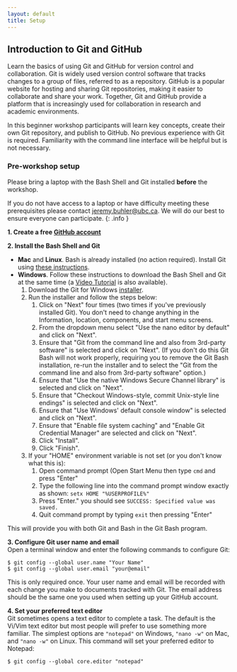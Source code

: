 ```yaml
---
layout: default
title: Setup
---
```

## Introduction to Git and GitHub
Learn the basics of using Git and GitHub for version control and collaboration.  Git is widely used version control software that tracks changes to a group of files, referred to as a repository.  GitHub is a popular website for hosting and sharing Git repositories, making it easier to collaborate and share your work.  Together, Git and GitHub provide a platform that is increasingly used for collaboration in research and academic environments.  

In this beginner workshop participants will learn key concepts, create their own Git repository, and publish to GitHub.  No previous experience with Git is required.  Familiarity with the command line interface will be helpful but is not necessary.

### Pre-workshop setup 
Please bring a laptop with the Bash Shell and Git installed **before** the workshop.

If you do not have access to a laptop or have difficulty meeting these prerequisites please contact jeremy.buhler@ubc.ca.  We will do our best to ensure everyone can participate.
{: .info }

 **1. Create a free [GitHub account](https://github.com)**

 **2. Install the Bash Shell and Git**
- **Mac** and **Linux**. Bash is already installed (no action required). Install Git using [these instructions](https://git-scm.com/book/en/v2/Getting-Started-Installing-Git).
- **Windows**. Follow these instructions to download the Bash Shell and Git at the same time (a [Video Tutorial](https://www.youtube.com/watch?v=339AEqk9c-8) is also available).
    1. Download the Git for Windows [installer](https://git-for-windows.github.io).
    2. Run the installer and follow the steps below:
        1. Click on "Next" four times (two times if you've previously installed Git). You don't need to change anything in the Information, location, components, and start menu screens.
        2. From the dropdown menu select "Use the nano editor by default" and click on "Next".
        3. Ensure that "Git from the command line and also from 3rd-party software" is selected and click on "Next". (If you don't do this Git Bash will not work properly, requiring you to remove the Git Bash installation, re-run the installer and to select the "Git from the command line and also from 3rd-party software" option.)
        4. Ensure that "Use the native Windows Secure Channel library" is selected and click on "Next".
        5. Ensure that "Checkout Windows-style, commit Unix-style line endings" is selected and click on "Next".
        6. Ensure that "Use Windows' default console window" is selected and click on "Next".
        7. Ensure that "Enable file system caching" and "Enable Git Credential Manager" are selected and click on "Next".
        8. Click "Install".
        9. Click "Finish".
    3. If your "HOME" environment variable is not set (or you don't know what this is):
        1. Open command prompt (Open Start Menu then type `cmd` and press "Enter"
        2. Type the following line into the command prompt window exactly as shown:
         `setx HOME "%USERPROFILE%"`
        3. Press "Enter." you should see `SUCCESS: Specified value was saved.`
        4. Quit command prompt by typing `exit` then pressing "Enter"

This will provide you with both Git and Bash in the Git Bash program.

 **3. Configure Git user name and email**  
Open a terminal window and enter the following commands to configure Git:

~~~
$ git config --global user.name "Your Name"
$ git config --global user.email "your@email"
~~~

This is only required once. Your user name and email will be recorded with each change you make to documents tracked with Git. The email address should be the same one you used when setting up your GitHub account.

 **4. Set your preferred text editor**  
Git sometimes opens a text editor to complete a task. The default is the Vi/Vim text editor but most people will prefer to use something more familiar. The simplest options are `"notepad"` on Windows,  `"nano -w"` on Mac, and `"nano -w"` on Linux. 
This command will set your preferred editor to Notepad:

~~~
$ git config --global core.editor "notepad"
~~~
